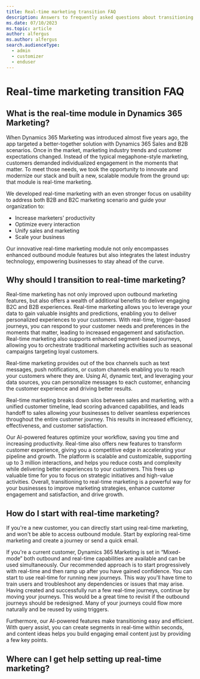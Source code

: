 ```yaml
---
title: Real-time marketing transition FAQ
description: Answers to frequently asked questions about transitioning to real-time marketing.
ms.date: 07/10/2023
ms.topic: article
author: alfergus
ms.author: alfergus
search.audienceType: 
  - admin
  - customizer
  - enduser
---
```


# Real-time marketing transition FAQ

## What is the real-time module in Dynamics 365 Marketing?

When Dynamics 365 Marketing was introduced almost five years ago, the app targeted a better-together solution with Dynamics 365 Sales and B2B scenarios. Once in the market, marketing industry trends and customer expectations changed. Instead of the typical megaphone-style marketing, customers demanded individualized engagement in the moments that matter. To meet those needs, we took the opportunity to innovate and modernize our stack and built a new, scalable module from the ground up: that module is real-time marketing.

We developed real-time marketing with an even stronger focus on usability to address both B2B and B2C marketing scenario and guide your organization to:

- Increase marketers' productivity
- Optimize every interaction
- Unify sales and marketing
- Scale your business

Our innovative real-time marketing module not only encompasses enhanced outbound module features but also integrates the latest industry technology, empowering businesses to stay ahead of the curve.

## Why should I transition to real-time marketing?

Real-time marketing has not only improved upon outbound marketing features, but also offers a wealth of additional benefits to deliver engaging B2C and B2B experiences. Real-time marketing allows you to leverage your data to gain valuable insights and predictions, enabling you to deliver personalized experiences to your customers. With real-time, trigger-based journeys, you can respond to your customer needs and preferences in the moments that matter, leading to increased engagement and satisfaction. Real-time marketing also supports enhanced segment-based journeys, allowing you to orchestrate traditional marketing activities such as seasonal campaigns targeting loyal customers.

Real-time marketing provides out of the box channels such as text messages, push notifications, or custom channels enabling you to reach your customers where they are. Using AI, dynamic text, and leveraging your data sources, you can personalize messages to each customer, enhancing the customer experience and driving better results.

Real-time marketing breaks down silos between sales and marketing, with a unified customer timeline, lead scoring advanced capabilities, and leads handoff to sales allowing your businesses to deliver seamless experiences throughout the entire customer journey. This results in increased efficiency, effectiveness, and customer satisfaction.

Our AI-powered features optimize your workflow, saving you time and increasing productivity. Real-time also offers new features to transform customer experience, giving you a competitive edge in accelerating your pipeline and growth. The platform is scalable and customizable, supporting up to 3 million interactions, and helps you reduce costs and complexity while delivering better experiences to your customers. This frees up valuable time for you to focus on strategic initiatives and high-value activities.
Overall, transitioning to real-time marketing is a powerful way for your businesses to improve marketing strategies, enhance customer engagement and satisfaction, and drive growth.

## How do I start with real-time marketing?

If you're a new customer, you can directly start using real-time marketing, and won't be able to access outbound module. Start by exploring real-time marketing and create a journey or send a quick email.

If you're a current customer, Dynamics 365 Marketing is set in “Mixed-mode” both outbound and real-time capabilities are available and can be used simultaneously. Our recommended approach is to start progressively with real-time and then ramp up after you have gained confidence. You can start to use real-time for running new journeys. This way you'll have time to train users and troubleshoot any dependencies or issues that may arise. Having created and successfully run a few real-time journeys, continue by moving your journeys. This would be a great time to revisit if the outbound journeys should be redesigned. Many of your journeys could flow more naturally and be reused by using triggers.

Furthermore, our AI-powered features make transitioning easy and efficient. With query assist, you can create segments in real-time within seconds, and content ideas helps you build engaging email content just by providing a few key points.

## Where can I get help setting up real-time marketing?

